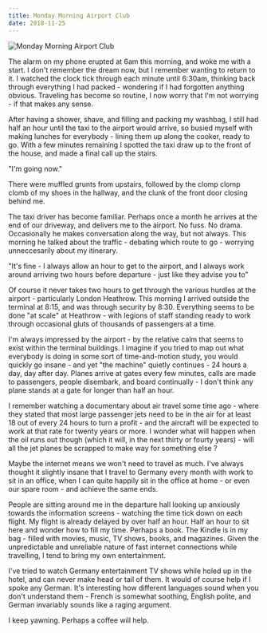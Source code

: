 ```yaml
---
title: Monday Morning Airport Club
date: 2018-11-25
---
```


![Monday Morning Airport Club](https://source.unsplash.com/gp8BLyaTaA0/1600x900)

The alarm on my phone erupted at 6am this morning, and woke me with a start. I don't remember the dream now, but I remember wanting to return to it. I watched the clock tick through each minute until 6:30am, thinking back through everything I had packed - wondering if I had forgotten anything obvious. Traveling has become so routine, I now worry that I'm not worrying - if that makes any sense.

After having a shower, shave, and filling and packing my washbag, I still had half an hour until the taxi to the airport would arrive, so busied myself with making lunches for everybody - lining them up along the cooker, ready to go. With a few minutes remaining I spotted the taxi draw up to the front of the house, and made a final call up the stairs.

"I'm going now."

There were muffled grunts from upstairs, followed by the clomp clomp clomb of my shoes in the hallway, and the clunk of the front door closing behind me.

The taxi driver has become familiar. Perhaps once a month he arrives at the end of our driveway, and delivers me to the airport. No fuss. No drama. Occasionally he makes conversation along the way, but not always. This morning he talked about the traffic - debating which route to go - worrying unneccesarily about my itinerary.

"It's fine - I always allow an hour to get to the airport, and I always work around arriving two hours before departure - just like they advise you to"

Of course it never takes two hours to get through the various hurdles at the airport - particularly London Heathrow. This morning I arrived outside the terminal at 8:15, and was through security by 8:30. Everything seems to be done "at scale" at Heathrow - with legions of staff standing ready to work through occasional gluts of thousands of passengers at a time.

I'm always impressed by the airport - by the relative calm that seems to exist within the terminal buildings. I imagine if you tried to map out what everybody is doing in some sort of time-and-motion study, you would quickly go insane - and yet "the machine" quietly continues - 24 hours a day, day after day. Planes arrive at gates every few minutes, calls are made to passengers, people disembark, and board continually - I don't think any plane stands at a gate for longer than half an hour.

I remember watching a documentary about air travel some time ago - where they stated that most large passenger jets need to be in the air for at least 18 out of every 24 hours to turn a profit - and the aircraft will be expected to work at that rate for twenty years or more. I wonder what will happen when the oil runs out though (which it will, in the next thirty or fourty years) - will all the jet planes be scrapped to make way for something else ?

Maybe the internet means we won't need to travel as much. I've always thought it slightly insane that I travel to Germany every month with work to sit in an office, when I can quite happily sit in the office at home - or even our spare room - and achieve the same ends.

People are sitting around me in the departure hall looking up anxiously towards the information screens - watching the time tick down on each flight. My flight is already delayed by over half an hour. Half an hour to sit here and wonder how to fill my time. Perhaps a book. The Kindle is in my bag - filled with movies, music, TV shows, books, and magazines. Given the unpredictable and unreliable nature of fast internet connections while travelling, I tend to bring my own entertainment.

I've tried to watch Germany entertainment TV shows while holed up in the hotel, and can never make head or tail of them. It would of course help if I spoke any German. It's interesting how different languages sound when you don't understand them - French is somewhat soothing, English polite, and German invariably sounds like a raging argument.

I keep yawning. Perhaps a coffee will help.